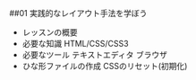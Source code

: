##01 実践的なレイアウト手法を学ぼう

* レッスンの概要
* 必要な知識
HTML/CSS/CSS3
* 必要なツール
テキストエディタ
ブラウザ
* ひな形ファイルの作成
CSSのリセット(初期化)